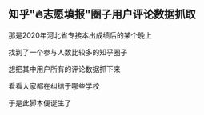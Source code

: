 ## 知乎"🔥志愿填报"圈子用户评论数据抓取

那是2020年河北省专接本出成绩后的某个晚上  

找到了一个参与人数比较多的知乎圈子  

想把其中用户所有的评论数据抓下来  

看看大家都在纠结于哪些学校  

于是此脚本便诞生了
